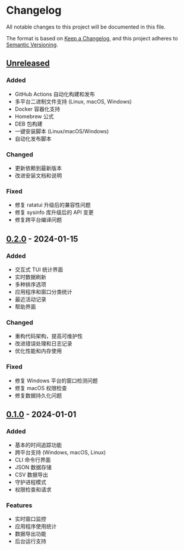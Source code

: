 # Changelog

All notable changes to this project will be documented in this file.

The format is based on [Keep a Changelog](https://keepachangelog.com/en/1.0.0/),
and this project adheres to [Semantic Versioning](https://semver.org/spec/v2.0.0.html).

## [Unreleased]

### Added
- GitHub Actions 自动化构建和发布
- 多平台二进制文件支持 (Linux, macOS, Windows)
- Docker 容器化支持
- Homebrew 公式
- DEB 包构建
- 一键安装脚本 (Linux/macOS/Windows)
- 自动化发布脚本

### Changed
- 更新依赖到最新版本
- 改进安装文档和说明

### Fixed
- 修复 ratatui 升级后的兼容性问题
- 修复 sysinfo 库升级后的 API 变更
- 修复跨平台编译问题

## [0.2.0] - 2024-01-15

### Added
- 交互式 TUI 统计界面
- 实时数据刷新
- 多种排序选项
- 应用程序和窗口分类统计
- 最近活动记录
- 帮助界面

### Changed
- 重构代码架构，提高可维护性
- 改进错误处理和日志记录
- 优化性能和内存使用

### Fixed
- 修复 Windows 平台的窗口检测问题
- 修复 macOS 权限检查
- 修复数据持久化问题

## [0.1.0] - 2024-01-01

### Added
- 基本的时间追踪功能
- 跨平台支持 (Windows, macOS, Linux)
- CLI 命令行界面
- JSON 数据存储
- CSV 数据导出
- 守护进程模式
- 权限检查和请求

### Features
- 实时窗口监控
- 应用程序使用统计
- 数据导出功能
- 后台运行支持

[Unreleased]: https://github.com/yourusername/timetracker/compare/v0.2.0...HEAD
[0.2.0]: https://github.com/yourusername/timetracker/compare/v0.1.0...v0.2.0
[0.1.0]: https://github.com/yourusername/timetracker/releases/tag/v0.1.0